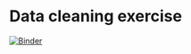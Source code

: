 # Data cleaning exercise

[![Binder](https://mybinder.org/badge_logo.svg)](https://mybinder.org/v2/gh/michalczmiel/katas/main?urlpath=lab/tree/data/data-cleaning/data_cleanng.ipynb)
